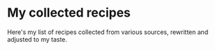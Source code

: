 # My collected recipes

Here's my list of recipes collected from various sources, rewritten and adjusted to my taste.
